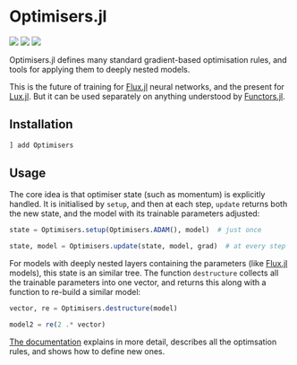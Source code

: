 # Optimisers.jl

<!-- [![][docs-stable-img]][docs-stable-url] -->
[![][docs-dev-img]][docs-dev-url]
[![][action-img]][action-url]
[![][coverage-img]][coverage-url] 

[docs-stable-img]: https://img.shields.io/badge/docs-stable-blue.svg
[docs-stable-url]: https://fluxml.ai/Optimisers.jl/stable/

[docs-dev-img]: https://img.shields.io/badge/docs-dev-blue.svg
[docs-dev-url]: https://fluxml.ai/Optimisers.jl/dev/

[action-img]: https://github.com/FluxML/Optimisers.jl/workflows/CI/badge.svg
[action-url]: https://github.com/FluxML/Optimisers.jl/actions

[coverage-img]: https://codecov.io/gh/FluxML/Optimisers.jl/branch/master/graph/badge.svg
[coverage-url]: https://codecov.io/gh/FluxML/Optimisers.jl

Optimisers.jl defines many standard gradient-based optimisation rules, and tools for applying them to deeply nested models.

This is the future of training for [Flux.jl](https://github.com/FluxML/Flux.jl) neural networks,
and the present for [Lux.jl](https://github.com/avik-pal/Lux.jl).
But it can be used separately on anything understood by [Functors.jl](https://github.com/FluxML/Functors.jl).

## Installation

```julia
] add Optimisers
```

## Usage

The core idea is that optimiser state (such as momentum) is explicitly handled.
It is initialised by `setup`, and then at each step, `update` returns both the new
state, and the model with its trainable parameters adjusted:

```julia
state = Optimisers.setup(Optimisers.ADAM(), model)  # just once

state, model = Optimisers.update(state, model, grad)  # at every step
```

For models with deeply nested layers containing the parameters (like [Flux.jl](https://github.com/FluxML/Flux.jl) models),
this state is an similar tree.
The function `destructure` collects all the trainable parameters into one vector,
and returns this along with a function to re-build a similar model:

```julia
vector, re = Optimisers.destructure(model)

model2 = re(2 .* vector)
```

[The documentation](https://fluxml.ai/Optimisers.jl/dev/) explains in more detail,
describes all the optimsation rules, and shows how to define new ones.
